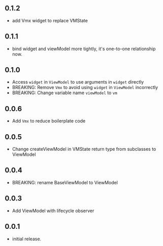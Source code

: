 ## 0.1.2

* add Vmx widget to replace VMState

## 0.1.1

* bind widget and viewModel more tightly, it's one-to-one relationship now.

## 0.1.0

* Access ```widget``` in ```ViewModel``` to use arguments in ```widget``` directly 
* BREAKING: Remove ```Vmx``` to avoid using ```widget``` in ```ViewModel``` incorrectly 
* BREAKING: Change variable name ```viewModel``` to ```vm``` 

## 0.0.6

* Add ```Vmx``` to reduce boilerplate code

## 0.0.5

* Change createViewModel in VMState return type from subclasses to ViewModel

## 0.0.4

* BREAKING: rename BaseViewModel to ViewModel

## 0.0.3

* Add ViewModel with lifecycle observer

## 0.0.1

* initial release.

